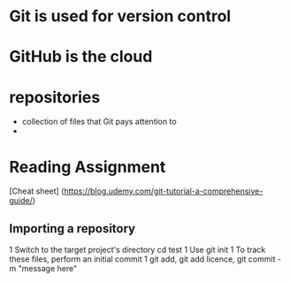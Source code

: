# Git is used for version control
# GitHub is the cloud
# repositories

- collection of files that Git pays attention to
-
# Reading Assignment
[Cheat sheet] (https://blog.udemy.com/git-tutorial-a-comprehensive-guide/)
## Importing a repository
1 Switch to the target project's directory cd test
1 Use git init
1 To track these files, perform an initial commit 
1 git add, git add licence, git commit -m "message here"

